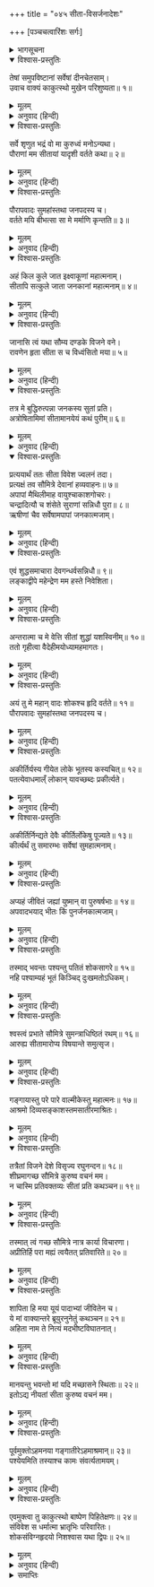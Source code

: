 +++
title = "०४५ सीता-विसर्जनादेशः"

+++
[पञ्चचत्वारिंशः सर्गः]



<details><summary>भागसूचना</summary>

45. श्रीरामका भाइयोंके समक्ष सर्वत्र फैले हुए लोकापवादकी चर्चा करके सीताको वनमें छोड़ आनेके लिये लक्ष्मणको आदेश देना
</details>

<details open><summary>विश्वास-प्रस्तुतिः</summary>

तेषां समुपविष्टानां सर्वेषां दीनचेतसाम्।  
उवाच वाक्यं काकुत्स्थो मुखेन परिशुष्यता॥ १॥
</details>

<details><summary>मूलम्</summary>

तेषां समुपविष्टानां सर्वेषां दीनचेतसाम्।  
उवाच वाक्यं काकुत्स्थो मुखेन परिशुष्यता॥ १॥
</details>

<details><summary>अनुवाद (हिन्दी)</summary>

इस प्रकार सब भाई दुःखी मनसे वहाँ बैठे हुए थे। उस समय श्रीरामने सूखे मुखसे उनके सामने यह बात कही—॥ १॥
</details>

<details open><summary>विश्वास-प्रस्तुतिः</summary>

सर्वे शृणुत भद्रं वो मा कुरुध्वं मनोऽन्यथा।  
पौराणां मम सीतायां यादृशी वर्तते कथा॥ २॥
</details>

<details><summary>मूलम्</summary>

सर्वे शृणुत भद्रं वो मा कुरुध्वं मनोऽन्यथा।  
पौराणां मम सीतायां यादृशी वर्तते कथा॥ २॥
</details>

<details><summary>अनुवाद (हिन्दी)</summary>

‘बन्धुओ! तुम्हारा कल्याण हो। तुम सब लोग मेरी बात सुनो। मनको इधर-उधर न ले जाओ। पुरवासियोंके यहाँ मेरे और सीताके विषयमें जैसी चर्चा चल रही है, उसीको बता रहा हूँ॥ २॥
</details>

<details open><summary>विश्वास-प्रस्तुतिः</summary>

पौरापवादः सुमहांस्तथा जनपदस्य च।  
वर्तते मयि बीभत्सा सा मे मर्माणि कृन्तति॥ ३॥
</details>

<details><summary>मूलम्</summary>

पौरापवादः सुमहांस्तथा जनपदस्य च।  
वर्तते मयि बीभत्सा सा मे मर्माणि कृन्तति॥ ३॥
</details>

<details><summary>अनुवाद (हिन्दी)</summary>

‘इस समय पुरवासियों और जनपदके लोगोंमें सीताके सम्बन्धमें महान् अपवाद फैला हुआ है। मेरे प्रति भी उनका बड़ा घृणापूर्ण भाव है। उन सबकी वह घृणा मेरे मर्मस्थलको विदीर्ण किये देती है॥ ३॥
</details>

<details open><summary>विश्वास-प्रस्तुतिः</summary>

अहं किल कुले जात इक्ष्वाकूणां महात्मनाम्।  
सीतापि सत्कुले जाता जनकानां महात्मनाम्॥ ४॥
</details>

<details><summary>मूलम्</summary>

अहं किल कुले जात इक्ष्वाकूणां महात्मनाम्।  
सीतापि सत्कुले जाता जनकानां महात्मनाम्॥ ४॥
</details>

<details><summary>अनुवाद (हिन्दी)</summary>

‘मैं इक्ष्वाकुवंशी महात्मा नरेशोंके कुलमें उत्पन्न हुआ हूँ। सीताने भी महात्मा जनकोंके उत्तम कुलमें जन्म लिया है॥ ४॥
</details>

<details open><summary>विश्वास-प्रस्तुतिः</summary>

जानासि त्वं यथा सौम्य दण्डके विजने वने।  
रावणेन हृता सीता स च विध्वंसितो मया॥ ५॥
</details>

<details><summary>मूलम्</summary>

जानासि त्वं यथा सौम्य दण्डके विजने वने।  
रावणेन हृता सीता स च विध्वंसितो मया॥ ५॥
</details>

<details><summary>अनुवाद (हिन्दी)</summary>

‘सौम्य लक्ष्मण! तुम तो यह जानते ही हो कि किस प्रकार रावण निर्जन दण्डकारण्यसे उन्हें हरकर ले गया था और मैंने उसका विध्वंस भी कर डाला॥ ५॥
</details>

<details open><summary>विश्वास-प्रस्तुतिः</summary>

तत्र मे बुद्धिरुत्पन्ना जनकस्य सुतां प्रति।  
अत्रोषितामिमां सीतामानयेयं कथं पुरीम्॥ ६॥
</details>

<details><summary>मूलम्</summary>

तत्र मे बुद्धिरुत्पन्ना जनकस्य सुतां प्रति।  
अत्रोषितामिमां सीतामानयेयं कथं पुरीम्॥ ६॥
</details>

<details><summary>अनुवाद (हिन्दी)</summary>

‘उसके बाद लङ्कामें ही जानकीके विषयमें मेरे अन्तःकरणमें यह विचार उत्पन्न हुआ था कि इनके इतने दिनोंतक यहाँ रह लेनेपर भी मैं इन्हें राजधानीमें कैसे ले जा सकूँगा॥ ६॥
</details>

<details open><summary>विश्वास-प्रस्तुतिः</summary>

प्रत्ययार्थं ततः सीता विवेश ज्वलनं तदा।  
प्रत्यक्षं तव सौमित्रे देवानां हव्यवाहनः॥ ७॥  
अपापां मैथिलीमाह वायुश्चाकाशगोचरः।  
चन्द्रादित्यौ च शंसेते सुराणां सन्निधौ पुरा॥ ८॥  
ऋषीणां चैव सर्वेषामपापां जनकात्मजाम्।
</details>

<details><summary>मूलम्</summary>

प्रत्ययार्थं ततः सीता विवेश ज्वलनं तदा।  
प्रत्यक्षं तव सौमित्रे देवानां हव्यवाहनः॥ ७॥  
अपापां मैथिलीमाह वायुश्चाकाशगोचरः।  
चन्द्रादित्यौ च शंसेते सुराणां सन्निधौ पुरा॥ ८॥  
ऋषीणां चैव सर्वेषामपापां जनकात्मजाम्।
</details>

<details><summary>अनुवाद (हिन्दी)</summary>

‘सुमित्राकुमार! उस समय अपनी पवित्रताका विश्वास दिलानेके लिये सीताने तुम्हारे सामने ही अग्निमें प्रवेश किया था और देवताओंके समक्ष स्वयं अग्निदेवने उन्हें निर्दोष बताया था। आकाशचारी वायु, चन्द्रमा और सूर्यने भी पहले देवताओं तथा समस्त ऋषियोंके समीप जनकनन्दिनीको निष्पाप घोषित किया था॥ ७-८ १/२॥
</details>

<details open><summary>विश्वास-प्रस्तुतिः</summary>

एवं शुद्धसमाचारा देवगन्धर्वसन्निधौ॥ ९॥  
लङ्काद्वीपे महेन्द्रेण मम हस्ते निवेशिता।
</details>

<details><summary>मूलम्</summary>

एवं शुद्धसमाचारा देवगन्धर्वसन्निधौ॥ ९॥  
लङ्काद्वीपे महेन्द्रेण मम हस्ते निवेशिता।
</details>

<details><summary>अनुवाद (हिन्दी)</summary>

‘इस प्रकार विशुद्ध आचारवाली सीताको देवताओं और गन्धर्वोंके समीप साक्षात् देवराज इन्द्रने लङ्काद्वीपके अंदर मेरे हाथमें सौंपा था॥ ९ १/२॥
</details>

<details open><summary>विश्वास-प्रस्तुतिः</summary>

अन्तरात्मा च मे वेत्ति सीतां शुद्धां यशस्विनीम्॥ १०॥  
ततो गृहीत्वा वैदेहीमयोध्यामहमागतः।
</details>

<details><summary>मूलम्</summary>

अन्तरात्मा च मे वेत्ति सीतां शुद्धां यशस्विनीम्॥ १०॥  
ततो गृहीत्वा वैदेहीमयोध्यामहमागतः।
</details>

<details><summary>अनुवाद (हिन्दी)</summary>

‘मेरी अन्तरात्मा भी यशस्विनी सीताको शुद्ध समझती है। इसीलिये मैं इन विदेहनन्दिनीको साथ लेकर अयोध्या आया था॥ १० १/२॥
</details>

<details open><summary>विश्वास-प्रस्तुतिः</summary>

अयं तु मे महान् वादः शोकश्च हृदि वर्तते॥ ११॥  
पौरापवादः सुमहांस्तथा जनपदस्य च।
</details>

<details><summary>मूलम्</summary>

अयं तु मे महान् वादः शोकश्च हृदि वर्तते॥ ११॥  
पौरापवादः सुमहांस्तथा जनपदस्य च।
</details>

<details><summary>अनुवाद (हिन्दी)</summary>

‘परंतु अब यह महान् अपवाद फैलने लगा है। पुरवासियों और जनपदके लोगोंमें मेरी बड़ी निन्दा हो रही है। इसके लिये मेरे हृदयमें बड़ा शोक है॥ ११ १/२॥
</details>

<details open><summary>विश्वास-प्रस्तुतिः</summary>

अकीर्तिर्यस्य गीयेत लोके भूतस्य कस्यचित्॥ १२॥  
पतत्येवाधमाल्ँ लोकान् यावच्छब्दः प्रकीर्त्यते।
</details>

<details><summary>मूलम्</summary>

अकीर्तिर्यस्य गीयेत लोके भूतस्य कस्यचित्॥ १२॥  
पतत्येवाधमाल्ँ लोकान् यावच्छब्दः प्रकीर्त्यते।
</details>

<details><summary>अनुवाद (हिन्दी)</summary>

‘जिस किसी भी प्राणीकी अपकीर्ति लोकमें सबकी चर्चाका विषय बन जाती है, वह अधम लोकों (नरकों)-में गिर जाता है और जबतक उस अपयशकी चर्चा होती है तबतक वहीं पड़ा रहता है॥ १२ १/२॥
</details>

<details open><summary>विश्वास-प्रस्तुतिः</summary>

अकीर्तिर्निन्द्यते देवैः कीर्तिर्लोकेषु पूज्यते॥ १३॥  
कीर्त्यर्थं तु समारम्भः सर्वेषां सुमहात्मनाम्।
</details>

<details><summary>मूलम्</summary>

अकीर्तिर्निन्द्यते देवैः कीर्तिर्लोकेषु पूज्यते॥ १३॥  
कीर्त्यर्थं तु समारम्भः सर्वेषां सुमहात्मनाम्।
</details>

<details><summary>अनुवाद (हिन्दी)</summary>

‘देवगण लोकोंमें अपकीर्तिकी निन्दा और कीर्तिकी प्रशंसा करते हैं। समस्त श्रेष्ठ महात्माओंका सारा शुभ आयोजन उत्तम कीर्तिकी स्थापनाके लिये ही होता है॥ १३ १/२॥
</details>

<details open><summary>विश्वास-प्रस्तुतिः</summary>

अप्यहं जीवितं जह्यां युष्मान् वा पुरुषर्षभाः॥ १४॥  
अपवादभयाद् भीतः किं पुनर्जनकात्मजाम्।
</details>

<details><summary>मूलम्</summary>

अप्यहं जीवितं जह्यां युष्मान् वा पुरुषर्षभाः॥ १४॥  
अपवादभयाद् भीतः किं पुनर्जनकात्मजाम्।
</details>

<details><summary>अनुवाद (हिन्दी)</summary>

‘नरश्रेष्ठ बन्धुओ! मैं लोकनिन्दाके भयसे अपने प्राणोंको और तुम सबको भी त्याग सकता हूँ। फिर सीताको त्यागना कौन बड़ी बात है?॥ १४ १/२॥
</details>

<details open><summary>विश्वास-प्रस्तुतिः</summary>

तस्माद् भवन्तः पश्यन्तु पतितं शोकसागरे॥ १५॥  
नहि पश्याम्यहं भूतं किञ्चिद् दुःखमतोऽधिकम्।
</details>

<details><summary>मूलम्</summary>

तस्माद् भवन्तः पश्यन्तु पतितं शोकसागरे॥ १५॥  
नहि पश्याम्यहं भूतं किञ्चिद् दुःखमतोऽधिकम्।
</details>

<details><summary>अनुवाद (हिन्दी)</summary>

‘अतः तुमलोग मेरी ओर देखो। मैं शोकके समुद्रमें गिर गया हूँ। इससे बढ़कर कभी कोई दुःख मुझे उठाना पड़ा हो, इसकी मुझे याद नहीं है॥ १५ १/२॥
</details>

<details open><summary>विश्वास-प्रस्तुतिः</summary>

श्वस्त्वं प्रभाते सौमित्रे सुमन्त्राधिष्ठितं रथम्॥ १६॥  
आरुह्य सीतामारोप्य विषयान्ते समुत्सृज।
</details>

<details><summary>मूलम्</summary>

श्वस्त्वं प्रभाते सौमित्रे सुमन्त्राधिष्ठितं रथम्॥ १६॥  
आरुह्य सीतामारोप्य विषयान्ते समुत्सृज।
</details>

<details><summary>अनुवाद (हिन्दी)</summary>

‘अतः सुमित्राकुमार! कल सबेरे तुम सारथि सुमन्त्रके द्वारा संचालित रथपर आरूढ़ हो सीताको भी उसीपर चढ़ाकर इस राज्यकी सीमाके बाहर छोड़ दो॥ १६ १/२॥
</details>

<details open><summary>विश्वास-प्रस्तुतिः</summary>

गङ्गायास्तु परे पारे वाल्मीकेस्तु महात्मनः॥ १७॥  
आश्रमो दिव्यसङ्काशस्तमसातीरमाश्रितः।
</details>

<details><summary>मूलम्</summary>

गङ्गायास्तु परे पारे वाल्मीकेस्तु महात्मनः॥ १७॥  
आश्रमो दिव्यसङ्काशस्तमसातीरमाश्रितः।
</details>

<details><summary>अनुवाद (हिन्दी)</summary>

‘गङ्गाके उस पार तमसाके तटपर महात्मा वाल्मीकिमुनिका दिव्य आश्रम है॥ १७ १/२॥
</details>

<details open><summary>विश्वास-प्रस्तुतिः</summary>

तत्रैतां विजने देशे विसृज्य रघुनन्दन॥ १८॥  
शीघ्रमागच्छ सौमित्रे कुरुष्व वचनं मम।  
न चास्मि प्रतिवक्तव्यः सीतां प्रति कथञ्चन॥ १९॥
</details>

<details><summary>मूलम्</summary>

तत्रैतां विजने देशे विसृज्य रघुनन्दन॥ १८॥  
शीघ्रमागच्छ सौमित्रे कुरुष्व वचनं मम।  
न चास्मि प्रतिवक्तव्यः सीतां प्रति कथञ्चन॥ १९॥
</details>

<details><summary>अनुवाद (हिन्दी)</summary>

‘रघुनन्दन! उस आश्रमके निकट निर्जन वनमें तुम सीताको छोड़कर शीघ्र लौट आओ। सुमित्रानन्दन! मेरी इस आज्ञाका पालन करो। सीताके विषयमें मुझसे किसी तरह कोई दूसरी बात तुम्हें नहीं कहनी चाहिये॥ १८-१९॥
</details>

<details open><summary>विश्वास-प्रस्तुतिः</summary>

तस्मात् त्वं गच्छ सौमित्रे नात्र कार्या विचारणा।  
अप्रीतिर्हि परा मह्यं त्वयैतत् प्रतिवारिते॥ २०॥
</details>

<details><summary>मूलम्</summary>

तस्मात् त्वं गच्छ सौमित्रे नात्र कार्या विचारणा।  
अप्रीतिर्हि परा मह्यं त्वयैतत् प्रतिवारिते॥ २०॥
</details>

<details><summary>अनुवाद (हिन्दी)</summary>

‘इसलिये लक्ष्मण! अब तुम जाओ। इस विषयमें कोई सोच-विचार न करो। यदि मेरे इस निश्चयमें तुमने किसी प्रकारकी अड़चन डाली तो मुझे महान् कष्ट होगा॥ २०॥
</details>

<details open><summary>विश्वास-प्रस्तुतिः</summary>

शापिता हि मया यूयं पादाभ्यां जीवितेन च।  
ये मां वाक्यान्तरे ब्रूयुरनुनेतुं कथञ्चन॥ २१॥  
अहिता नाम ते नित्यं मदभीष्टविघातनात्।
</details>

<details><summary>मूलम्</summary>

शापिता हि मया यूयं पादाभ्यां जीवितेन च।  
ये मां वाक्यान्तरे ब्रूयुरनुनेतुं कथञ्चन॥ २१॥  
अहिता नाम ते नित्यं मदभीष्टविघातनात्।
</details>

<details><summary>अनुवाद (हिन्दी)</summary>

‘मैं तुम्हें अपने चरणों और जीवनकी शपथ दिलाता हूँ, मेरे निर्णयके विरुद्ध कुछ न कहो। जो मेरे इस कथनके बीचमें कूदकर किसी प्रकार मुझसे अनुनय-विनय करनेके लिये कुछ कहेंगे, वे मेरे अभीष्ट कार्यमें बाधा डालनेके कारण सदाके लिये मेरे शत्रु होंगे॥ २१ १/२॥
</details>

<details open><summary>विश्वास-प्रस्तुतिः</summary>

मानयन्तु भवन्तो मां यदि मच्छासने स्थिताः॥ २२॥  
इतोऽद्य नीयतां सीता कुरुष्व वचनं मम।
</details>

<details><summary>मूलम्</summary>

मानयन्तु भवन्तो मां यदि मच्छासने स्थिताः॥ २२॥  
इतोऽद्य नीयतां सीता कुरुष्व वचनं मम।
</details>

<details><summary>अनुवाद (हिन्दी)</summary>

‘यदि तुमलोग मेरा सम्मान करते हो और मेरी आज्ञामें रहना चाहते हो तो अब सीताको यहाँसे वनमें ले जाओ। मेरी इस आज्ञाका पालन करो॥ २२ १/२॥
</details>

<details open><summary>विश्वास-प्रस्तुतिः</summary>

पूर्वमुक्तोऽहमनया गङ्गातीरेऽहमाश्रमान्॥ २३॥  
पश्येयमिति तस्याश्च कामः संवर्त्यतामयम्।
</details>

<details><summary>मूलम्</summary>

पूर्वमुक्तोऽहमनया गङ्गातीरेऽहमाश्रमान्॥ २३॥  
पश्येयमिति तस्याश्च कामः संवर्त्यतामयम्।
</details>

<details><summary>अनुवाद (हिन्दी)</summary>

‘सीताने पहले मुझसे कहा था कि मैं गङ्गातटपर ऋषियोंके आश्रम देखना चाहती हूँ; अतः उनकी यह इच्छा भी पूर्ण की जाय’॥ २३ १/२॥
</details>

<details open><summary>विश्वास-प्रस्तुतिः</summary>

एवमुक्त्वा तु काकुत्स्थो बाष्पेण पिहितेक्षणः॥ २४॥  
संविवेश स धर्मात्मा भ्रातृभिः परिवारितः।  
शोकसंविग्नहृदयो निशश्वास यथा द्विपः॥ २५॥
</details>

<details><summary>मूलम्</summary>

एवमुक्त्वा तु काकुत्स्थो बाष्पेण पिहितेक्षणः॥ २४॥  
संविवेश स धर्मात्मा भ्रातृभिः परिवारितः।  
शोकसंविग्नहृदयो निशश्वास यथा द्विपः॥ २५॥
</details>

<details><summary>अनुवाद (हिन्दी)</summary>

इस प्रकार कहते-कहते श्रीरघुनाथजीके दोनों नेत्र आँसुओंसे भर गये। फिर वे धर्मात्मा श्रीराम अपने भाइयोंके साथ महलमें चले गये। उस समय उनका हृदय शोकसे व्याकुल था और वे हाथीके समान लम्बी साँस खींच रहे थे॥ २४-२५॥
</details>

<details><summary>समाप्तिः</summary>

इत्यार्षे श्रीमद्रामायणे वाल्मीकीये आदिकाव्ये उत्तरकाण्डे पञ्चचत्वारिंशः सर्गः॥ ४५॥  
इस प्रकार श्रीवाल्मीकिनिर्मित आर्षरामायण आदिकाव्यके उत्तरकाण्डमें पैंतालीसवाँ सर्ग पूरा हुआ॥ ४५॥
</details>

